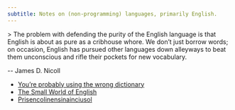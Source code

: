 ```yaml
---
subtitle: Notes on (non-programming) languages, primarily English.
---
```

[]()> The problem with defending the purity of the English language is that English is about as pure as a cribhouse whore. We don’t just borrow words; on occasion, English has pursued other languages down alleyways to beat them unconscious and rifle their pockets for new vocabulary.

-- James D. Nicoll

- [You’re probably using the wrong dictionary](https://jsomers.net/blog/dictionary)
- [The Small World of English](https://www.inotherwords.app/linguabase/)
- [Prisencolinensinainciusol](https://www.youtube.com/watch?v=bQDY3HFkh_Y)